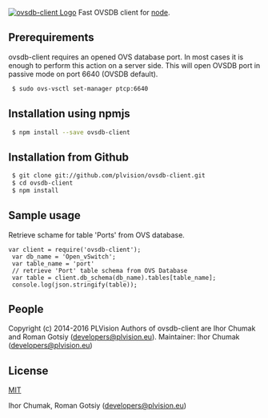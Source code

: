 [![ovsdb-client Logo](http://plvision.eu/wp-content/themes/plvision/img/plvision-logo.png)](http://plvision.eu/)
Fast OVSDB client for [node](http://nodejs.org).

## Prerequirements
ovsdb-client requires an opened OVS database port. In most cases it is enough to perform this action on a server side. This will open OVSDB port in passive mode on port 6640 (OVSDB default).
```bash
 $ sudo ovs-vsctl set-manager ptcp:6640 
```

## Installation using npmjs
```bash
 $ npm install --save ovsdb-client
```

## Installation from Github
```bash
 $ git clone git://github.com/plvision/ovsdb-client.git
 $ cd ovsdb-client
 $ npm install
```

## Sample usage
Retrieve schame for table 'Ports' from OVS database.
```
var client = require('ovsdb-client');
 var db_name = 'Open_vSwitch';
 var table_name = 'port'
 // retrieve 'Port' table schema from OVS Database
 var table = client.db_schema(db_name).tables[table_name];
 console.log(json.stringify(table));
```

## People
Copyright (c) 2014-2016 PLVision
Authors of ovsdb-client are Ihor Chumak and Roman Gotsiy (developers@plvision.eu).
Maintainer: Ihor Chumak (developers@plvision.eu)

## License
 [MIT](LICENSE)

 
 Ihor Chumak, Roman Gotsiy (developers@plvision.eu)